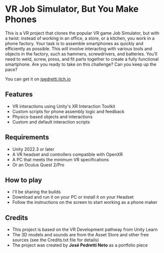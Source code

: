 # VR Job Simulator, But You Make Phones

This is a VR project that clones the popular VR game Job Simulator, but with a twist: instead of working in an office, a store, or a kitchen, you work in a phone factory. Your task is to assemble smartphones as quickly and efficiently as possible. This will involve interacting with various tools and objects in the factory, such as hammers, screwdrivers, and batteries. You’ll need to weld, screw, press, and fit parts together to create a fully functional smartphone. Are you ready to take on this challenge? Can you keep up the pace?

You can get it on [jpedretti.itch.io](https://jpedretti.itch.io/phone-factory-simulator)

## Features

- VR interactions using Unity's XR Interaction Toolkit
- Custom scripts for phone assembly logic and feedback
- Physics-based objects and interactions
- Custom and default interaction scripts

## Requirements

- Unity 2022.3 or later
- A VR headset and controllers compatible with OpenXR
- A PC that meets the minimum VR specifications
- Or an Oculus Quest 2/Pro

## How to play

- I'll be sharing the builds
- Download and run it on your PC or install it on your Headset
- Follow the instructions on the screen to start working as a phone maker

## Credits

- This project is based on the VR Development pathway from Unity Learn
- The 3D models and sounds are from the Asset Store and other free sources (see the Credits.txt file for details)
- The project was created by **José Pedretti Neto** as a portfolio piece
